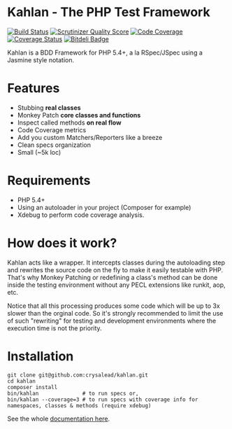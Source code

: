 # Kahlan - The PHP Test Framework

[![Build Status](https://travis-ci.org/crysalead/kahlan.png?branch=master)](https://travis-ci.org/crysalead/kahlan) [![Scrutinizer Quality Score](https://scrutinizer-ci.com/g/crysalead/kahlan/badges/quality-score.png?s=7d13f5fc63cc67dc995baa2d303fb5c93aab53cc)](https://scrutinizer-ci.com/g/crysalead/kahlan/) [![Code Coverage](https://scrutinizer-ci.com/g/crysalead/kahlan/badges/coverage.png?s=5af80e51db6c0879b1cd47d5dc4c0ff24c4e9cf2)](https://scrutinizer-ci.com/g/crysalead/kahlan/) [![Coverage Status](https://coveralls.io/repos/crysalead/kahlan/badge.png?branch=master)](https://coveralls.io/r/crysalead/kahlan?branch=master) [![Bitdeli Badge](https://d2weczhvl823v0.cloudfront.net/crysalead/kahlan/trend.png)](https://bitdeli.com/free "Bitdeli Badge")

Kahlan is a BDD Framework for PHP 5.4+, a la RSpec/JSpec using a Jasmine style notation.

# Features

 * Stubbing __real classes__
 * Monkey Patch __core classes and functions__
 * Inspect called methods __on real flow__
 * Code Coverage metrics
 * Add you custom Matchers/Reporters like a breeze
 * Clean specs organization
 * Small (~5k loc)

# Requirements

 * PHP 5.4+
 * Using an autoloader in your project (Composer for example)
 * Xdebug to perform code coverage analysis.

# How does it work?

Kahlan acts like a wrapper. It intercepts classes during the autoloading step and rewrites the source code on the fly to make it easily testable with PHP. That's why Monkey Patching or redefining a class's method can be done inside the testing environment without any PECL extensions like runkit, aop, etc.

Notice that all this processing produces some code which will be up to 3x slower than the orginal code. So it's strongly recommended to limit the use of such "rewriting" for testing and development environments where the execution time is not the priority.

# Installation

```
git clone git@github.com:crysalead/kahlan.git
cd kahlan
composer install
bin/kahlan              # to run specs or,
bin/kahlan --coverage=3 # to run specs with coverage info for namespaces, classes & methods (require xdebug)
```

See the whole [documentation here](http://crysalead.github.io/kahlan/).
